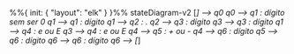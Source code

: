 %%{ init: { "layout": "elk" } }%%
stateDiagram-v2
    [*] --> q0
    q0 --> q1 : dígito sem ser 0
    q1 --> q1 : dígito
    q1 --> q2 : .
    q2 --> q3 : dígito
    q3 --> q3 : dígito
    q1 --> q4 : e ou E
    q3 --> q4 : e ou E
    q4 --> q5 : + ou -
    q4 --> q6 : dígito
    q5 --> q6 : dígito
    q6 --> q6 : dígito
    q6 --> [*]